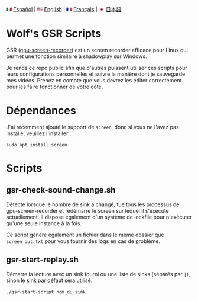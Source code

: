 <img src='../flags/MX.svg' width='15' height='10'> [Español](README_ES.MD) | <img src='../flags/US.svg' width='15' height='10'> [English](../README.MD) | <img src='../flags/FR.svg' width='15' height='10'> [Français](README_FR.MD) | <img src='../flags/JP.svg' width='15' height='10'> [日本語](README_JP.MD)

# Wolf's GSR Scripts

GSR ([gpu-screen-recorder](https://git.dec05eba.com/gpu-screen-recorder/about/)) est un screen recorder efficace pour Linux qui permet une fonction similaire à shadowplay sur Windows.

Je rends ce repo public afin que d'autres puissent utiliser ces scripts pour leurs configurations personnelles et suivre la manière dont je sauvegarde mes vidéos. Prenez en compte que vous devrez les éditer correctement pour les faire fonctionner de votre côté.

# Dépendances

J'ai récemment ajouté le support de `screen`, donc si vous ne l'avez pas installé, veuillez l'installer :

```
sudo apt install screen
```


# Scripts

## gsr-check-sound-change.sh

Détecte lorsque le nombre de sink a changé, tue tous les processus de gpu-screen-recorder et redémarre le screen sur lequel il s'exécute actuellement. Il dispose également d'un système de lockfile pour n'exécuter qu'une seule instance à la fois.

Ce script génère également un fichier dans le même dossier que `screen_out.txt` pour vous fournir des logs en cas de problème.

## gsr-start-replay.sh

Démarre la lecture avec un sink fourni ou une liste de sinks (séparés par `|`), sinon le sink par défaut sera utilisé.

```
./gsr-start-script nom_du_sink
```
